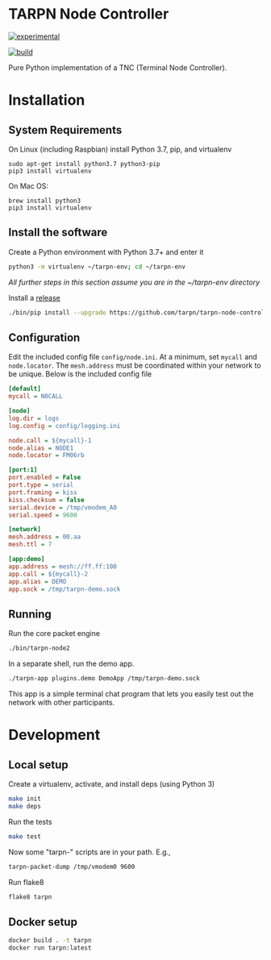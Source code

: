 # TARPN Node Controller

[![experimental](http://badges.github.io/stability-badges/dist/experimental.svg)](http://github.com/badges/stability-badges)

[![build](https://github.com/tarpn/tarpn-node-controller/actions/workflows/build.yml/badge.svg)](https://github.com/tarpn/tarpn-node-controller/actions/workflows/build.yml)

Pure Python implementation of a TNC (Terminal Node Controller).

# Installation

## System Requirements

On Linux (including Raspbian) install Python 3.7, pip, and virtualenv

```
sudo apt-get install python3.7 python3-pip
pip3 install virtualenv
```

On Mac OS:

```
brew install python3
pip3 install virtualenv
```

## Install the software

Create a Python environment with Python 3.7+ and enter it

```sh
python3 -m virtualenv ~/tarpn-env; cd ~/tarpn-env
```

_All further steps in this section assume you are in the ~/tarpn-env directory_

Install a [release](https://github.com/tarpn/tarpn-node-controller/releases)

```sh
./bin/pip install --upgrade https://github.com/tarpn/tarpn-node-controller/releases/download/v0.1.0/tarpn_core-0.1.0-py3-none-any.whl
```

## Configuration

Edit the included config file `config/node.ini`. At a minimum, set `mycall` and `node.locator`. 
The `mesh.address` must be coordinated within your network to be unique. Below is the included config file

```ini
[default]
mycall = N0CALL

[node]
log.dir = logs
log.config = config/logging.ini

node.call = ${mycall}-1
node.alias = NODE1
node.locator = FM06rb

[port:1]
port.enabled = False
port.type = serial
port.framing = kiss
kiss.checksum = false
serial.device = /tmp/vmodem_A0
serial.speed = 9600

[network]
mesh.address = 00.aa
mesh.ttl = 7

[app:demo]
app.address = mesh://ff.ff:100
app.call = ${mycall}-2
app.alias = DEMO
app.sock = /tmp/tarpn-demo.sock
```

## Running

Run the core packet engine

```sh
./bin/tarpn-node2
```

In a separate shell, run the demo app. 

```sh
./tarpn-app plugins.demo DemoApp /tmp/tarpn-demo.sock
```
This app is a simple terminal chat program that lets you easily test out
the network with other participants.
# Development

## Local setup

Create a virtualenv, activate, and install deps (using Python 3)

```sh
make init
make deps
```

Run the tests

```sh
make test
```

Now some "tarpn-" scripts are in your path. E.g.,

```sh
tarpn-packet-dump /tmp/vmodem0 9600
```

Run flake8

```sh
flake8 tarpn
```


## Docker setup

```sh
docker build . -t tarpn
docker run tarpn:latest
```
